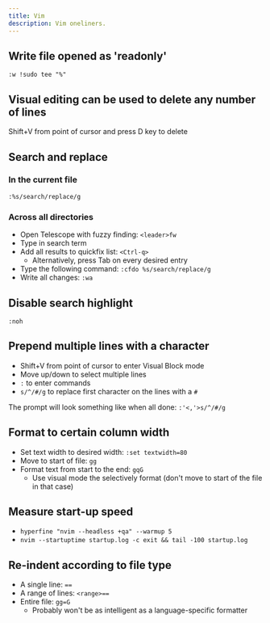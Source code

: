 ```yaml
---
title: Vim
description: Vim oneliners.
---
```

## Write file opened as 'readonly'

```vim
:w !sudo tee "%"
```

## Visual editing can be used to delete any number of lines

Shift+V from point of cursor and press D key to delete

## Search and replace

### In the current file

```vim
:%s/search/replace/g
```

### Across all directories

* Open Telescope with fuzzy finding: `<leader>fw`
* Type in search term
* Add all results to quickfix list: `<Ctrl-q>`
  * Alternatively, press Tab on every desired entry
* Type the following command: `:cfdo %s/search/replace/g`
* Write all changes: `:wa`

## Disable search highlight

```vim
:noh
```

## Prepend multiple lines with a character

* Shift+V from point of cursor to enter Visual Block mode
* Move up/down to select multiple lines
* `:` to enter commands
* `s/^/#/g` to replace first character on the lines with a `#`

The prompt will look something like when all done: `:'<,'>s/^/#/g`

## Format to certain column width

* Set text width to desired width: `:set textwidth=80`
* Move to start of file: `gg`
* Format text from start to the end: `gqG`
  * Use visual mode the selectively format (don't move to start of the file in that case)

## Measure start-up speed

* `hyperfine "nvim --headless +qa" --warmup 5`
* `nvim --startuptime startup.log -c exit && tail -100 startup.log`

## Re-indent according to file type

* A single line: `==`
* A range of lines: `<range>==`
* Entire file: `gg=G`
  * Probably won't be as intelligent as a language-specific formatter
